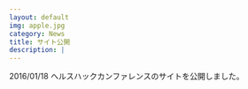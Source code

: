 ```yaml
---
layout: default
img: apple.jpg
category: News
title: サイト公開
description: |
---
```

  2016/01/18 ヘルスハックカンファレンスのサイトを公開しました。